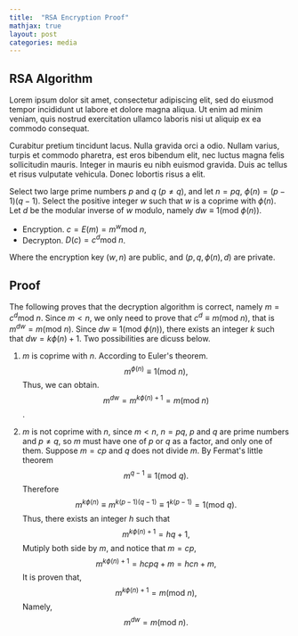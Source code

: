 ```yaml
---
title:  "RSA Encryption Proof"
mathjax: true
layout: post
categories: media
---
```

## RSA Algorithm

Lorem ipsum dolor sit amet, consectetur adipiscing elit, sed do eiusmod tempor incididunt ut labore et dolore magna aliqua. Ut enim ad minim veniam, quis nostrud exercitation ullamco laboris nisi ut aliquip ex ea commodo consequat.

Curabitur pretium tincidunt lacus. Nulla gravida orci a odio. Nullam varius, turpis et commodo pharetra, est eros bibendum elit, nec luctus magna felis sollicitudin mauris. Integer in mauris eu nibh euismod gravida. Duis ac tellus et risus vulputate vehicula. Donec lobortis risus a elit.



Select two large prime numbers $p$ and $q$ ($p\ne q$), and let $n=pq$, $\phi(n)=(p-1)(q-1)$. Select the positive integer $w$ such that $w$ is a coprime with $\phi(n)$.  Let $d$ be the modular inverse of $w$ modulo, namely $dw\equiv 1 (\mathrm{mod}\ \phi(n))$.

- Encryption. $c=E(m)=m^w \mathrm{mod}\ n$,
- Decrypton. $D(c)=c^d \mathrm{mod}\ n$.

Where the encryption key $(w,n)$ are public, and $(p,q,\phi(n),d)$ are private.

## Proof

The following proves that the decryption algorithm is correct, namely $m=c^d \mathrm{mod}\ n$. Since $m<  n$, we only need to prove that $c^d \equiv m (\mathrm{mod} \ n)$, that is $m^{dw}=m(\mathrm{mod}\ n)$. Since $dw\equiv 1(\mathrm{mod}\  \phi(n))$, there exists an integer $k$ such that $dw=k\phi(n)+1$. Two possibilities are dicuss below.

1. $m$ is coprime with $n$. According to  Euler's theorem.
$$m^{\phi(n)}\equiv 1(\mathrm{mod} \ n),$$
Thus, we can obtain.
$$m^{dw}=m^{k\phi(n)+1}=m (\mathrm{mod} \ n)$$.

2. $m$ is not coprime with $n$, since $m< n$, $n=pq$, $p$ and $q$ are prime numbers and $p\ne q$, so $m$ must have one of $p$ or $q$ as a factor, and only one of them. Suppose $m=cp$ and $q$ does not divide $m$. By Fermat's little theorem
$$m^{q-1} \equiv 1 (\mathrm{mod} \ q).$$
Therefore
$$m^{k\phi(n)}\equiv m^{k(p-1)(q-1)}\equiv 1^{k(p-1)}=1 (\mathrm{mod} \ q).$$
Thus, there exists an integer $h$ such that
$$m^{k\phi(n)+1}=hq+1,$$
Mutiply both side by $m$, and notice that $m=cp$,
$$m^{k\phi(n)+1}=hcpq+m=hcn+m,$$
It is proven that,
$$m^{k\phi(n)+1}=m (\mathrm{mod}\ n),$$
Namely,
$$m^{dw}=m (\mathrm{mod} \ n).$$
